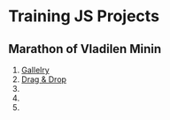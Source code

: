 # Training JS Projects

## Marathon of Vladilen Minin
1. [Gallelry](https://wrestler094.github.io/js-mastery/Marathon_of_Vladilen/Project_1/index.html)
2. [Drag & Drop](https://wrestler094.github.io/js-mastery/Marathon_of_Vladilen/Project_2/index.html)
3.
4.
5.
